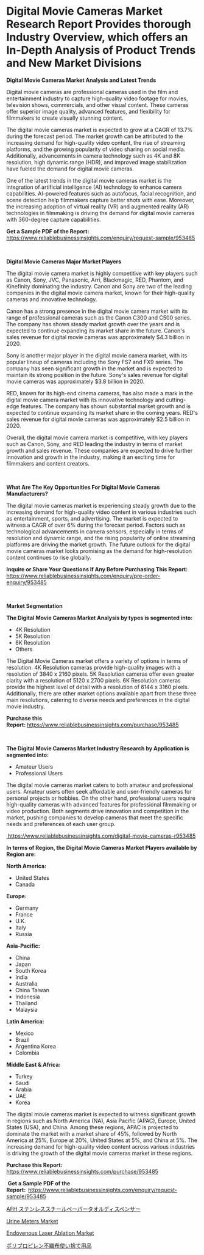 <p><h1>Digital Movie Cameras Market Research Report Provides thorough Industry Overview, which offers an In-Depth Analysis of Product Trends and New Market Divisions</h1></p><p><strong>Digital Movie Cameras Market Analysis and Latest Trends</strong></p>
<p><p>Digital movie cameras are professional cameras used in the film and entertainment industry to capture high-quality video footage for movies, television shows, commercials, and other visual content. These cameras offer superior image quality, advanced features, and flexibility for filmmakers to create visually stunning content.</p><p>The digital movie cameras market is expected to grow at a CAGR of 13.7% during the forecast period. The market growth can be attributed to the increasing demand for high-quality video content, the rise of streaming platforms, and the growing popularity of video sharing on social media. Additionally, advancements in camera technology such as 4K and 8K resolution, high dynamic range (HDR), and improved image stabilization have fueled the demand for digital movie cameras.</p><p>One of the latest trends in the digital movie cameras market is the integration of artificial intelligence (AI) technology to enhance camera capabilities. AI-powered features such as autofocus, facial recognition, and scene detection help filmmakers capture better shots with ease. Moreover, the increasing adoption of virtual reality (VR) and augmented reality (AR) technologies in filmmaking is driving the demand for digital movie cameras with 360-degree capture capabilities.</p></p>
<p><strong>Get a Sample PDF of the Report:&nbsp;</strong> <a href="https://www.reliablebusinessinsights.com/enquiry/request-sample/953485">https://www.reliablebusinessinsights.com/enquiry/request-sample/953485</a></p>
<p>&nbsp;</p>
<p><strong>Digital Movie Cameras Major Market Players</strong></p>
<p><p>The digital movie camera market is highly competitive with key players such as Canon, Sony, JVC, Panasonic, Arri, Blackmagic, RED, Phantom, and Kinefinity dominating the industry. Canon and Sony are two of the leading companies in the digital movie camera market, known for their high-quality cameras and innovative technology.</p><p>Canon has a strong presence in the digital movie camera market with its range of professional cameras such as the Canon C300 and C500 series. The company has shown steady market growth over the years and is expected to continue expanding its market share in the future. Canon's sales revenue for digital movie cameras was approximately $4.3 billion in 2020.</p><p>Sony is another major player in the digital movie camera market, with its popular lineup of cameras including the Sony FS7 and FX9 series. The company has seen significant growth in the market and is expected to maintain its strong position in the future. Sony's sales revenue for digital movie cameras was approximately $3.8 billion in 2020.</p><p>RED, known for its high-end cinema cameras, has also made a mark in the digital movie camera market with its innovative technology and cutting-edge features. The company has shown substantial market growth and is expected to continue expanding its market share in the coming years. RED's sales revenue for digital movie cameras was approximately $2.5 billion in 2020.</p><p>Overall, the digital movie camera market is competitive, with key players such as Canon, Sony, and RED leading the industry in terms of market growth and sales revenue. These companies are expected to drive further innovation and growth in the industry, making it an exciting time for filmmakers and content creators.</p></p>
<p>&nbsp;</p>
<p><strong>What Are The Key Opportunities For Digital Movie Cameras Manufacturers?</strong></p>
<p><p>The digital movie cameras market is experiencing steady growth due to the increasing demand for high-quality video content in various industries such as entertainment, sports, and advertising. The market is expected to witness a CAGR of over 6% during the forecast period. Factors such as technological advancements in camera sensors, especially in terms of resolution and dynamic range, and the rising popularity of online streaming platforms are driving the market growth. The future outlook for the digital movie cameras market looks promising as the demand for high-resolution content continues to rise globally.</p></p>
<p><strong>Inquire or Share Your Questions If Any Before Purchasing This Report:</strong> <a href="https://www.reliablebusinessinsights.com/enquiry/pre-order-enquiry/953485">https://www.reliablebusinessinsights.com/enquiry/pre-order-enquiry/953485</a></p>
<p>&nbsp;</p>
<p><strong>Market Segmentation</strong></p>
<p><strong>The Digital Movie Cameras Market Analysis by types is segmented into:</strong></p>
<p><ul><li>4K Resolution</li><li>5K Resolution</li><li>6K Resolution</li><li>Others</li></ul></p>
<p><p>The Digital Movie Cameras market offers a variety of options in terms of resolution. 4K Resolution cameras provide high-quality images with a resolution of 3840 x 2160 pixels. 5K Resolution cameras offer even greater clarity with a resolution of 5120 x 2700 pixels. 6K Resolution cameras provide the highest level of detail with a resolution of 6144 x 3160 pixels. Additionally, there are other market options available apart from these three main resolutions, catering to diverse needs and preferences in the digital movie industry.</p></p>
<p><strong>Purchase this Report:&nbsp;</strong><a href="https://www.reliablebusinessinsights.com/purchase/953485">https://www.reliablebusinessinsights.com/purchase/953485</a></p>
<p>&nbsp;</p>
<p><strong>The Digital Movie Cameras Market Industry Research by Application is segmented into:</strong></p>
<p><ul><li>Amateur Users</li><li>Professional Users</li></ul></p>
<p><p>The digital movie cameras market caters to both amateur and professional users. Amateur users often seek affordable and user-friendly cameras for personal projects or hobbies. On the other hand, professional users require high-quality cameras with advanced features for professional filmmaking or video production. Both segments drive innovation and competition in the market, pushing companies to develop cameras that meet the specific needs and preferences of each user group.</p></p>
<p><a href="https://www.reliablebusinessinsights.com/digital-movie-cameras-r953485">&nbsp;https://www.reliablebusinessinsights.com/digital-movie-cameras-r953485</a></p>
<p><strong>In terms of Region, the Digital Movie Cameras Market Players available by Region are:</strong></p>
<p>
    <p> <strong> North America: </strong>
        <ul>
            <li>United States</li>
            <li>Canada</li>
        </ul>
        </p> 
    <p> <strong> Europe: </strong>
        <ul>
            <li>Germany</li>
            <li>France</li>
            <li>U.K.</li>
            <li>Italy</li>
            <li>Russia</li>
        </ul>
        </p> 
    <p> <strong> Asia-Pacific: </strong>
        <ul>
            <li>China</li>
            <li>Japan</li>
            <li>South Korea</li>
            <li>India</li>
            <li>Australia</li>
            <li>China Taiwan</li>
            <li>Indonesia</li>
            <li>Thailand</li>
            <li>Malaysia</li>
        </ul>
        </p> 
    <p> <strong> Latin America: </strong>
        <ul>
            <li>Mexico</li>
            <li>Brazil</li>
            <li>Argentina Korea</li>
            <li>Colombia</li>
        </ul>
        </p> 
    <p> <strong> Middle East & Africa: </strong>
        <ul>
            <li>Turkey</li>
            <li>Saudi</li>
            <li>Arabia</li>
            <li>UAE</li>
            <li>Korea</li>
        </ul>
    </p>
    </p>
<p><p>The digital movie cameras market is expected to witness significant growth in regions such as North America (NA), Asia Pacific (APAC), Europe, United States (USA), and China. Among these regions, APAC is projected to dominate the market with a market share of 45%, followed by North America at 25%, Europe at 20%, United States at 5%, and China at 5%. The increasing demand for high-quality video content across various industries is driving the growth of the digital movie cameras market in these regions.</p></p>
<p><strong>Purchase this Report: </strong><a href="https://www.reliablebusinessinsights.com/purchase/953485">https://www.reliablebusinessinsights.com/purchase/953485</a></p>
<p>&nbsp;<strong>Get a Sample PDF of the Report:&nbsp;&nbsp;</strong><a href="https://www.reliablebusinessinsights.com/enquiry/request-sample/953485">https://www.reliablebusinessinsights.com/enquiry/request-sample/953485</a></p>
<p><strong></strong></p>
<p><p><a href="https://github.com/alyle7648/Market-Research-Report-List-2/blob/main/7877138174357.md">AFH ステンレススチールペーパータオルディスペンサー</a></p><p><a href="https://github.com/pennyaldbrittonh658/Market-Research-Report-List-1/blob/main/urine-meters-market.md">Urine Meters Market</a></p><p><a href="https://github.com/dmmanir420/Market-Research-Report-List-1/blob/main/endovenous-laser-ablation-market.md">Endovenous Laser Ablation Market</a></p><p><a href="https://github.com/leigh4852023/Market-Research-Report-List-2/blob/main/1328688174358.md">ポリプロピレン不織布使い捨て用品</a></p></p>